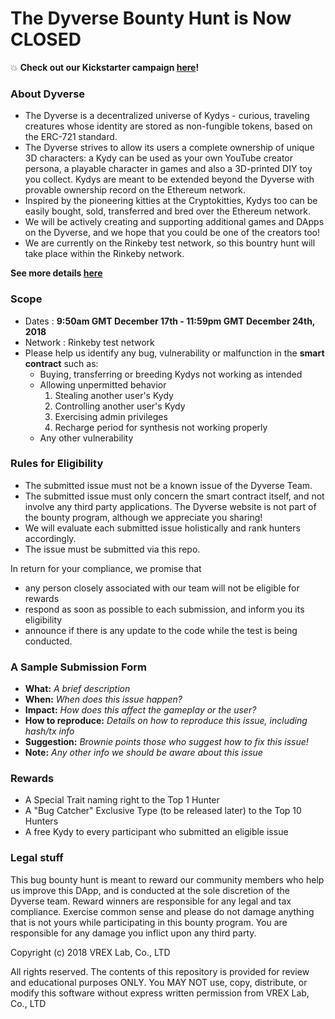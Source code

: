 # The Dyverse Bounty Hunt is Now CLOSED

:boom: **Check out our Kickstarter campaign [here](https://www.kickstarter.com/projects/vrexlab/kydys-in-the-dyverse-unique-diy-toys-you-can-own-f)!**

### About Dyverse

- The Dyverse is a decentralized universe of Kydys - curious, traveling creatures whose identity are stored as non-fungible tokens, based on the ERC-721 standard.
- The Dyverse strives to allow its users a complete ownership of unique 3D characters: a Kydy can be used as your own YouTube creator persona, a playable character in games and also a 3D-printed DIY toy you collect. Kydys are meant to be extended beyond the Dyverse with provable ownership record on the Ethereum network. 
- Inspired by the pioneering kitties at the Cryptokitties, Kydys too can be easily bought, sold, transferred and bred over the Ethereum network. 
- We will be actively creating and supporting additional games and DApps on the Dyverse, and we hope that you could be one of the creators too!
- We are currently on the Rinkeby test network, so this bountry hunt will take place within the Rinkeby network. 

**See more details [here](./Dyverse-features.md)**

### Scope

- Dates : <b>9:50am GMT December 17th - 11:59pm GMT December 24th, 2018</b>
- Network : Rinkeby test network 
- Please help us identify any bug, vulnerability or malfunction in the <b>smart contract</b> such as:
  - Buying, transferring or breeding Kydys not working as intended
  - Allowing unpermitted behavior
    1) Stealing another user's Kydy
    2) Controlling another user's Kydy
    3) Exercising admin privileges
    4) Recharge period for synthesis not working properly
  - Any other vulnerability

### Rules for Eligibility

- The submitted issue must not be a known issue of the Dyverse Team. 
- The submitted issue must only concern the smart contract itself, and not involve any third party applications. The Dyverse website is not part of the bounty program, although we appreciate you sharing!
- We will evaluate each submitted issue holistically and rank hunters accordingly.
- The issue must be submitted via this repo. 

In return for your compliance, we promise that 
- any person closely associated with our team will not be eligible for rewards
- respond as soon as possible to each submission, and inform you its eligibility 
- announce if there is any update to the code while the test is being conducted.

### A Sample Submission Form
- <b>What:</b> <i> A brief description </i>
- <b>When:</b> <i> When does this issue happen? </i>
- <b>Impact:</b> <i> How does this affect the gameplay or the user? </i>
- <b>How to reproduce:</b> <i> Details on how to reproduce this issue, including hash/tx info </i>
- <b>Suggestion:</b> <i> Brownie points those who suggest how to fix this issue! </i>
- <b>Note:</b> <i> Any other info we should be aware about this issue </i>

### Rewards
- A Special Trait naming right to the Top 1 Hunter
- A "Bug Catcher" Exclusive Type (to be released later) to the Top 10 Hunters
- A free Kydy to every participant who submitted an eligible issue 

### Legal stuff
This bug bounty hunt is meant to reward our community members who help us improve this DApp, and is conducted at the sole discretion of the Dyverse team. Reward winners are responsible for any legal and tax compliance. Exercise common sense and please do not damage anything that is not yours while participating in this bounty program. You are responsible for any damage you inflict upon any third party.  

Copyright (c) 2018 VREX Lab, Co., LTD

All rights reserved. The contents of this repository is provided for review and educational purposes ONLY. You MAY NOT use, copy, distribute, or modify this software without express written permission from VREX Lab, Co., LTD
